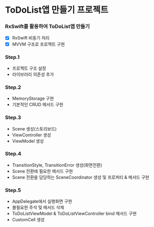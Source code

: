 # ToDoList앱 만들기 프로젝트

### RxSwift를 활용하여 ToDoList앱 만들기
- [x] RxSwift 비동기 처리
- [x] MVVM 구조로 프로젝트 구현

### Step.1
- 프로젝트 구조 설정
- 라이브러리 의존성 추가

### Step.2
- MemoryStorage 구현
- 기본적인 CRUD 메서드 구현

### Step.3
- Scene 생성(스토리보드)
- ViewController 생성
- ViewModel 생성

### Step.4
- TransitionStyle, TransitionError 생성(화면전환)
- Scene 전환에 필요한 메서드 구현
- Scene 전환을 담당하는 SceneCoordinator 생성 및 프로퍼티 & 메서드 구현

### Step.5
- AppDelegate에서 실행화면 구현
- 불필요한 주석 및 메서드 삭제
- ToDoListViewModel & ToDoListViewController bind 메서드 구현
- CustomCell 생성

